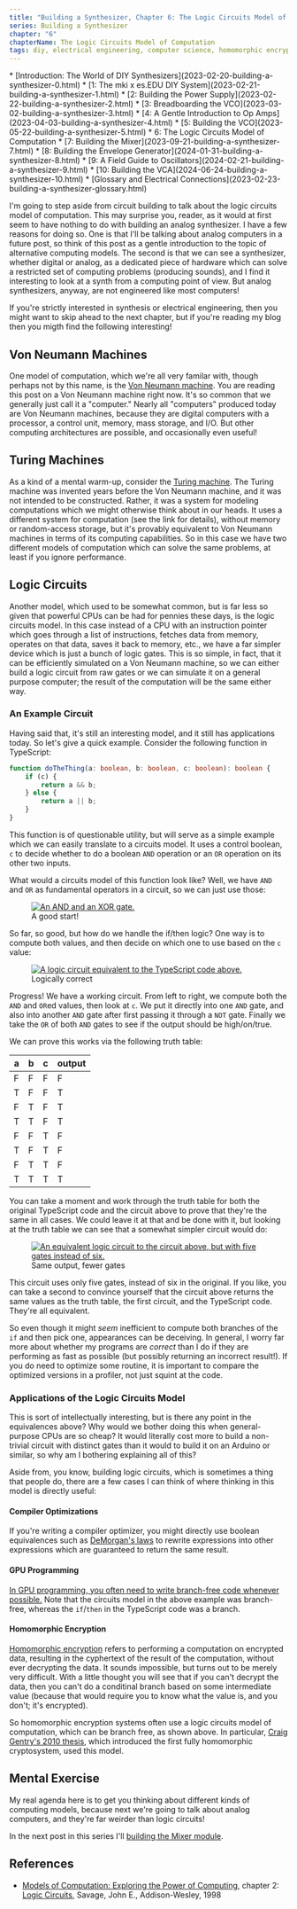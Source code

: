 ```yaml
---
title: "Building a Synthesizer, Chapter 6: The Logic Circuits Model of Computation"
series: Building a Synthesizer
chapter: "6"
chapterName: The Logic Circuits Model of Computation
tags: diy, electrical engineering, computer science, homomorphic encryption
---
```


<div class="toc">
* [Introduction: The World of DIY Synthesizers](2023-02-20-building-a-synthesizer-0.html)
* [1: The mki x es.EDU DIY System](2023-02-21-building-a-synthesizer-1.html)
* [2: Building the Power Supply](2023-02-22-building-a-synthesizer-2.html)
* [3: Breadboarding the VCO](2023-03-02-building-a-synthesizer-3.html)
* [4: A Gentle Introduction to Op Amps](2023-04-03-building-a-synthesizer-4.html)
* [5: Building the VCO](2023-05-22-building-a-synthesizer-5.html)
* 6: The Logic Circuits Model of Computation
* [7: Building the Mixer](2023-09-21-building-a-synthesizer-7.html)
* [8: Building the Envelope Generator](2024-01-31-building-a-synthesizer-8.html)
* [9: A Field Guide to Oscillators](2024-02-21-building-a-synthesizer-9.html)
* [10: Building the VCA](2024-06-24-building-a-synthesizer-10.html)
* [Glossary and Electrical Connections](2023-02-23-building-a-synthesizer-glossary.html)
</div>

I'm going to step aside from circuit building to talk about the logic circuits
model of computation. This may surprise you, reader, as it would at first seem
to have nothing to do with building an analog synthesizer. I have a few 
reasons for doing so. One is that I'll be talking about analog computers in a 
future post, so think of this post as a gentle introduction to the topic of 
alternative computing models. The second is that we can see a synthesizer, 
whether digital or analog, as a dedicated piece of hardware which can solve a 
restricted set of computing problems (producing sounds), and I find it 
interesting to look at a synth from a computing point of view. But analog 
synthesizers, anyway, are not engineered like most computers!

If you're strictly interested in synthesis or electrical engineering, then you 
might want to skip ahead to the next chapter, but if you're reading my blog then
you migth find the following interesting!

## Von Neumann Machines

One model of computation, which we're all very familar with, though perhaps not
by this name, is the [Von Neumann machine](https://en.wikipedia.org/wiki/Von_Neumann_machine). 
You are reading this post on a Von Neumann machine right now. It's so common 
that we generally just call it a "computer." Nearly all "computers" produced 
today are Von Neumann machines, because they are digital computers with a 
processor, a control unit, memory, mass storage, and I/O. But other computing
architectures are possible, and occasionally even useful!

## Turing Machines

As a kind of a mental warm-up, consider the 
[Turing machine](https://www.cl.cam.ac.uk/projects/raspberrypi/tutorials/turing-machine/one.html). 
The Turing machine was invented years before the Von Neumann machine, and it was
not intended to be constructed. Rather, it was a system for modeling 
computations which we might otherwise think about in our heads. It uses a 
different system for computation (see the link for details), without memory or 
random-access storage, but it's provably equivalent to Von Neumann machines in 
terms of its computing capabilities. So in this case we have two different 
models of computation which can solve the same problems, at least if you ignore 
performance. 

## Logic Circuits

Another model, which used to be somewhat common, but is far less so given that 
powerful CPUs can be had for pennies these days, is the logic circuits model.
In this case instead of a CPU with an instruction pointer which goes through a
list of instructions, fetches data from memory, operates on that data, saves it
back to memory, etc., we have a far simpler device which is just a bunch of 
logic gates. This is so simple, in fact, that it can be efficiently 
simulated on a Von Neumann machine, so we can either build a logic circuit 
from raw gates or we can simulate it on a general purpose computer; the result
of the computation will be the same either way.

### An Example Circuit

Having said that, it's still an interesting model, and it still has applications
today. So let's give a quick example. Consider the following function in 
TypeScript:

```typescript
function doTheThing(a: boolean, b: boolean, c: boolean): boolean {
    if (c) {
        return a && b;
    } else {
        return a || b;
    }
}
```

This function is of questionable utility, but will serve as a simple example 
which we can easily translate to a circuits model. It uses a control boolean, `c` 
to decide whether to do a boolean `AND` operation or an `OR` operation on its other
two inputs. 

What would a circuits model of this function look like? Well, we have `AND` and
`OR` as fundamental operators in a circuit, so we can just use those:

<figure>
<a href="/images/synth/2Gates.png">
<img src="/images/synth/2Gates.png" loading="lazy" alt="An AND and an XOR gate.">
</a>
<figcaption>A good start!</figcaption>
</figure>

So far, so good, but how do we handle the if/then logic? One way is to compute
both values, and then decide on which one to use based on the `c` value:

<figure>
<a href="/images/synth/LogicCircuit.png">
<img src="/images/synth/LogicCircuit.png" loading="lazy" alt="A logic circuit equivalent to the TypeScript code above.">
</a>
<figcaption>Logically correct</figcaption>
</figure>

Progress! We have a working circuit. From left to right, we compute both the 
`AND` and `OR`ed values, then look at `c`. We put it directly into one `AND` 
gate, and also into another `AND` gate after first passing it through a `NOT` 
gate. Finally we take the `OR` of both `AND` gates to see if the output should
be high/on/true.

We can prove this works via the following truth table:

| a | b | c | output |
|---|---|---|--------|
| F | F | F |   F    |
| T | F | F |   T    |
| F | T | F |   T    |
| T | T | F |   T    |
| F | F | T |   F    |
| T | F | T |   F    |
| F | T | T |   F    |
| T | T | T |   T    |

You can take a moment and work through the truth table for both the original 
TypeScript code and the circuit above to prove that they're the same in all 
cases. We could leave it at that and be done with it, but looking at 
the truth table we can see that a somewhat simpler circuit would do:

<figure>
<a href="/images/synth/EquivalentLogicCircuit.png">
<img src="/images/synth/EquivalentLogicCircuit.png" loading="lazy" alt="An equivalent logic circuit to the circuit above, but with five gates instead of six.">
</a>
<figcaption>Same output, fewer gates</figcaption>
</figure>

This circuit uses only five gates, instead of six in the original. 
If you like, you can take a second to convince yourself that the circuit above
returns the same values as the truth table, the first circuit, and the 
TypeScript code. They're all equivalent. 

So even though it might _seem_ 
inefficient to compute both branches of the `if` and then pick one, appearances
can be deceiving. In general, I worry far more about whether my programs are 
_correct_ than I do if they are performing as fast as possible (but possibly 
returning an incorrect result!). If you do need to optimize some routine, it is
important to compare the optimized versions in a profiler, not just squint at 
the code.

### Applications of the Logic Circuits Model

This is sort of intellectually interesting, but is there any point in the 
equivalences above? Why would we bother doing this when general-purpose CPUs are
so cheap? It would literally cost more to build a non-trivial circuit with 
distinct gates than it would to build it on an Arduino or similar, so why am I 
bothering explaining all of this?

Aside from, you know, building logic circuits, which is sometimes a thing that
people do, there are a few cases I can think of where thinking in this model is 
directly useful:

#### Compiler Optimizations

If you're writing a compiler optimizer, you might directly use boolean 
equivalences such as [DeMorgan's laws](https://en.wikipedia.org/wiki/De_Morgan%27s_laws)
to rewrite expressions into other expressions which are guaranteed to 
return the same result.

#### GPU Programming

[In GPU programming, you often need to write branch-free code whenever possible.](https://developer.nvidia.com/gpugems/gpugems2/part-iv-general-purpose-computation-gpus-primer/chapter-34-gpu-flow-control-idioms) 
Note that the circuits model in the above example was branch-free, whereas the 
`if`/`then` in the TypeScript code was a branch.

#### Homomorphic Encryption

[Homomorphic encryption](2010-03-18-what-is-homomorphic-encryption.html) refers 
to performing a computation on encrypted data, resulting in the cyphertext of 
the result of the computation, without ever decrypting the data. It sounds 
impossible, but turns out to be merely very difficult. With a little thought you
will see that if you can't decrypt the data, then you can't do a conditinal 
branch based on some intermediate value (because that would require you to know
what the value is, and you don't; it's encrypted). 

So homomorphic encryption systems often use a logic circuits model of 
computation, which can be branch free, as shown above. In particular, 
[Craig Gentry's 2010 thesis](https://crypto.stanford.edu/craig/), which 
introduced the first fully homomorphic cryptosystem, used this model.

## Mental Exercise

My real agenda here is to get you thinking about different kinds of computing 
models, because next we're going to talk about analog computers, and they're far
weirder than logic circuits!

In the next post in this series I'll [building the Mixer module](2023-09-21-building-a-synthesizer-7.html).

## References

* [Models of Computation: Exploring the Power of Computing](https://cs.brown.edu/people/jsavage//book/home.html), 
  chapter 2: 
  [Logic Circuits](https://cs.brown.edu/people/jsavage//book/pdfs/ModelsOfComputation_Chapter2.pdf), 
  Savage, John E., Addison-Wesley, 1998